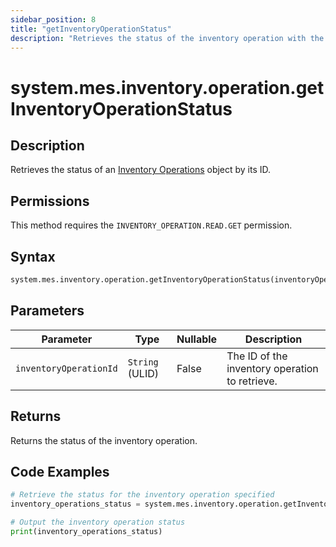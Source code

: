 ```yaml
---
sidebar_position: 8
title: "getInventoryOperationStatus"
description: "Retrieves the status of the inventory operation with the given ID."
---
```


# system.mes.inventory.operation.getInventoryOperationStatus

## Description

Retrieves the status of an [Inventory Operations](../../data-model/inventory-operation-model/inventory-operation) object by its ID.


## Permissions

This method requires the `INVENTORY_OPERATION.READ.GET` permission.

## Syntax

```python
system.mes.inventory.operation.getInventoryOperationStatus(inventoryOperationId)
```

## Parameters

| Parameter              | Type            | Nullable | Description                                    |
|------------------------|-----------------|----------|------------------------------------------------|
| `inventoryOperationId` | `String` (ULID) | False    | The ID of the inventory operation to retrieve. |

## Returns

Returns the status of the inventory operation.

## Code Examples

```python
# Retrieve the status for the inventory operation specified
inventory_operations_status = system.mes.inventory.operation.getInventoryOperationStatus('01JPAND53P-BZ61RZHZ-V7C6EEHG')

# Output the inventory operation status
print(inventory_operations_status)
```
